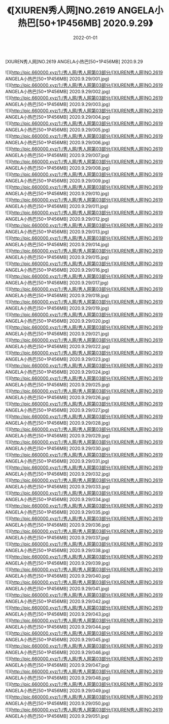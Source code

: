 ﻿---
layout: post
title:  《[XIUREN秀人网]NO.2619 ANGELA小热巴[50+1P456MB] 2020.9.29》
date:   2022-01-01
img: http://pic.660000.xyz/1:/秀人网/秀人网第03部分/[XIUREN秀人网]NO.2619 ANGELA小热巴[50+1P456MB] 2020.9.29/000.jpg
categories: [美女, 清纯, 唯美]
---

[XIUREN秀人网]NO.2619 ANGELA小热巴[50+1P456MB] 2020.9.29

 ![](http://pic.660000.xyz/1:/秀人网/秀人网第03部分/[XIUREN秀人网]NO.2619 ANGELA小热巴[50+1P456MB] 2020.9.29/001.jpg) <br>![](http://pic.660000.xyz/1:/秀人网/秀人网第03部分/[XIUREN秀人网]NO.2619 ANGELA小热巴[50+1P456MB] 2020.9.29/002.jpg) <br>![](http://pic.660000.xyz/1:/秀人网/秀人网第03部分/[XIUREN秀人网]NO.2619 ANGELA小热巴[50+1P456MB] 2020.9.29/003.jpg) <br>![](http://pic.660000.xyz/1:/秀人网/秀人网第03部分/[XIUREN秀人网]NO.2619 ANGELA小热巴[50+1P456MB] 2020.9.29/004.jpg) <br>![](http://pic.660000.xyz/1:/秀人网/秀人网第03部分/[XIUREN秀人网]NO.2619 ANGELA小热巴[50+1P456MB] 2020.9.29/005.jpg) <br>![](http://pic.660000.xyz/1:/秀人网/秀人网第03部分/[XIUREN秀人网]NO.2619 ANGELA小热巴[50+1P456MB] 2020.9.29/006.jpg) <br>![](http://pic.660000.xyz/1:/秀人网/秀人网第03部分/[XIUREN秀人网]NO.2619 ANGELA小热巴[50+1P456MB] 2020.9.29/007.jpg) <br>![](http://pic.660000.xyz/1:/秀人网/秀人网第03部分/[XIUREN秀人网]NO.2619 ANGELA小热巴[50+1P456MB] 2020.9.29/008.jpg) <br>![](http://pic.660000.xyz/1:/秀人网/秀人网第03部分/[XIUREN秀人网]NO.2619 ANGELA小热巴[50+1P456MB] 2020.9.29/009.jpg) <br>![](http://pic.660000.xyz/1:/秀人网/秀人网第03部分/[XIUREN秀人网]NO.2619 ANGELA小热巴[50+1P456MB] 2020.9.29/010.jpg) <br>![](http://pic.660000.xyz/1:/秀人网/秀人网第03部分/[XIUREN秀人网]NO.2619 ANGELA小热巴[50+1P456MB] 2020.9.29/011.jpg) <br>![](http://pic.660000.xyz/1:/秀人网/秀人网第03部分/[XIUREN秀人网]NO.2619 ANGELA小热巴[50+1P456MB] 2020.9.29/012.jpg) <br>![](http://pic.660000.xyz/1:/秀人网/秀人网第03部分/[XIUREN秀人网]NO.2619 ANGELA小热巴[50+1P456MB] 2020.9.29/013.jpg) <br>![](http://pic.660000.xyz/1:/秀人网/秀人网第03部分/[XIUREN秀人网]NO.2619 ANGELA小热巴[50+1P456MB] 2020.9.29/014.jpg) <br>![](http://pic.660000.xyz/1:/秀人网/秀人网第03部分/[XIUREN秀人网]NO.2619 ANGELA小热巴[50+1P456MB] 2020.9.29/015.jpg) <br>![](http://pic.660000.xyz/1:/秀人网/秀人网第03部分/[XIUREN秀人网]NO.2619 ANGELA小热巴[50+1P456MB] 2020.9.29/016.jpg) <br>![](http://pic.660000.xyz/1:/秀人网/秀人网第03部分/[XIUREN秀人网]NO.2619 ANGELA小热巴[50+1P456MB] 2020.9.29/017.jpg) <br>![](http://pic.660000.xyz/1:/秀人网/秀人网第03部分/[XIUREN秀人网]NO.2619 ANGELA小热巴[50+1P456MB] 2020.9.29/018.jpg) <br>![](http://pic.660000.xyz/1:/秀人网/秀人网第03部分/[XIUREN秀人网]NO.2619 ANGELA小热巴[50+1P456MB] 2020.9.29/019.jpg) <br>![](http://pic.660000.xyz/1:/秀人网/秀人网第03部分/[XIUREN秀人网]NO.2619 ANGELA小热巴[50+1P456MB] 2020.9.29/020.jpg) <br>![](http://pic.660000.xyz/1:/秀人网/秀人网第03部分/[XIUREN秀人网]NO.2619 ANGELA小热巴[50+1P456MB] 2020.9.29/021.jpg) <br>![](http://pic.660000.xyz/1:/秀人网/秀人网第03部分/[XIUREN秀人网]NO.2619 ANGELA小热巴[50+1P456MB] 2020.9.29/022.jpg) <br>![](http://pic.660000.xyz/1:/秀人网/秀人网第03部分/[XIUREN秀人网]NO.2619 ANGELA小热巴[50+1P456MB] 2020.9.29/023.jpg) <br>![](http://pic.660000.xyz/1:/秀人网/秀人网第03部分/[XIUREN秀人网]NO.2619 ANGELA小热巴[50+1P456MB] 2020.9.29/024.jpg) <br>![](http://pic.660000.xyz/1:/秀人网/秀人网第03部分/[XIUREN秀人网]NO.2619 ANGELA小热巴[50+1P456MB] 2020.9.29/025.jpg) <br>![](http://pic.660000.xyz/1:/秀人网/秀人网第03部分/[XIUREN秀人网]NO.2619 ANGELA小热巴[50+1P456MB] 2020.9.29/026.jpg) <br>![](http://pic.660000.xyz/1:/秀人网/秀人网第03部分/[XIUREN秀人网]NO.2619 ANGELA小热巴[50+1P456MB] 2020.9.29/027.jpg) <br>![](http://pic.660000.xyz/1:/秀人网/秀人网第03部分/[XIUREN秀人网]NO.2619 ANGELA小热巴[50+1P456MB] 2020.9.29/028.jpg) <br>![](http://pic.660000.xyz/1:/秀人网/秀人网第03部分/[XIUREN秀人网]NO.2619 ANGELA小热巴[50+1P456MB] 2020.9.29/029.jpg) <br>![](http://pic.660000.xyz/1:/秀人网/秀人网第03部分/[XIUREN秀人网]NO.2619 ANGELA小热巴[50+1P456MB] 2020.9.29/030.jpg) <br>![](http://pic.660000.xyz/1:/秀人网/秀人网第03部分/[XIUREN秀人网]NO.2619 ANGELA小热巴[50+1P456MB] 2020.9.29/031.jpg) <br>![](http://pic.660000.xyz/1:/秀人网/秀人网第03部分/[XIUREN秀人网]NO.2619 ANGELA小热巴[50+1P456MB] 2020.9.29/032.jpg) <br>![](http://pic.660000.xyz/1:/秀人网/秀人网第03部分/[XIUREN秀人网]NO.2619 ANGELA小热巴[50+1P456MB] 2020.9.29/033.jpg) <br>![](http://pic.660000.xyz/1:/秀人网/秀人网第03部分/[XIUREN秀人网]NO.2619 ANGELA小热巴[50+1P456MB] 2020.9.29/034.jpg) <br>![](http://pic.660000.xyz/1:/秀人网/秀人网第03部分/[XIUREN秀人网]NO.2619 ANGELA小热巴[50+1P456MB] 2020.9.29/035.jpg) <br>![](http://pic.660000.xyz/1:/秀人网/秀人网第03部分/[XIUREN秀人网]NO.2619 ANGELA小热巴[50+1P456MB] 2020.9.29/036.jpg) <br>![](http://pic.660000.xyz/1:/秀人网/秀人网第03部分/[XIUREN秀人网]NO.2619 ANGELA小热巴[50+1P456MB] 2020.9.29/037.jpg) <br>![](http://pic.660000.xyz/1:/秀人网/秀人网第03部分/[XIUREN秀人网]NO.2619 ANGELA小热巴[50+1P456MB] 2020.9.29/038.jpg) <br>![](http://pic.660000.xyz/1:/秀人网/秀人网第03部分/[XIUREN秀人网]NO.2619 ANGELA小热巴[50+1P456MB] 2020.9.29/039.jpg) <br>![](http://pic.660000.xyz/1:/秀人网/秀人网第03部分/[XIUREN秀人网]NO.2619 ANGELA小热巴[50+1P456MB] 2020.9.29/040.jpg) <br>![](http://pic.660000.xyz/1:/秀人网/秀人网第03部分/[XIUREN秀人网]NO.2619 ANGELA小热巴[50+1P456MB] 2020.9.29/041.jpg) <br>![](http://pic.660000.xyz/1:/秀人网/秀人网第03部分/[XIUREN秀人网]NO.2619 ANGELA小热巴[50+1P456MB] 2020.9.29/042.jpg) <br>![](http://pic.660000.xyz/1:/秀人网/秀人网第03部分/[XIUREN秀人网]NO.2619 ANGELA小热巴[50+1P456MB] 2020.9.29/043.jpg) <br>![](http://pic.660000.xyz/1:/秀人网/秀人网第03部分/[XIUREN秀人网]NO.2619 ANGELA小热巴[50+1P456MB] 2020.9.29/044.jpg) <br>![](http://pic.660000.xyz/1:/秀人网/秀人网第03部分/[XIUREN秀人网]NO.2619 ANGELA小热巴[50+1P456MB] 2020.9.29/045.jpg) <br>![](http://pic.660000.xyz/1:/秀人网/秀人网第03部分/[XIUREN秀人网]NO.2619 ANGELA小热巴[50+1P456MB] 2020.9.29/046.jpg) <br>![](http://pic.660000.xyz/1:/秀人网/秀人网第03部分/[XIUREN秀人网]NO.2619 ANGELA小热巴[50+1P456MB] 2020.9.29/047.jpg) <br>![](http://pic.660000.xyz/1:/秀人网/秀人网第03部分/[XIUREN秀人网]NO.2619 ANGELA小热巴[50+1P456MB] 2020.9.29/048.jpg) <br>![](http://pic.660000.xyz/1:/秀人网/秀人网第03部分/[XIUREN秀人网]NO.2619 ANGELA小热巴[50+1P456MB] 2020.9.29/049.jpg) <br>![](http://pic.660000.xyz/1:/秀人网/秀人网第03部分/[XIUREN秀人网]NO.2619 ANGELA小热巴[50+1P456MB] 2020.9.29/050.jpg) <br>![](http://pic.660000.xyz/1:/秀人网/秀人网第03部分/[XIUREN秀人网]NO.2619 ANGELA小热巴[50+1P456MB] 2020.9.29/051.jpg) <br>